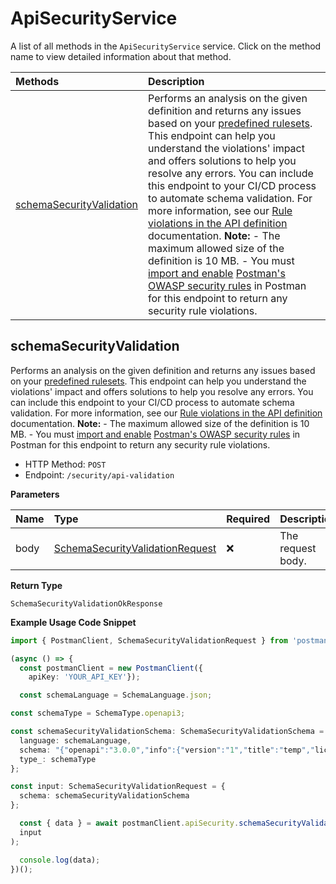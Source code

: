 # ApiSecurityService

A list of all methods in the `ApiSecurityService` service. Click on the method name to view detailed information about that method.

| Methods                                               | Description                                                                                                                                                                                                                                                                                                                                                                                                                                                                                                                                                                                                                                                                                                                                                                                                                                                                                                                                                                       |
| :---------------------------------------------------- | :-------------------------------------------------------------------------------------------------------------------------------------------------------------------------------------------------------------------------------------------------------------------------------------------------------------------------------------------------------------------------------------------------------------------------------------------------------------------------------------------------------------------------------------------------------------------------------------------------------------------------------------------------------------------------------------------------------------------------------------------------------------------------------------------------------------------------------------------------------------------------------------------------------------------------------------------------------------------------------- |
| [schemaSecurityValidation](#schemasecurityvalidation) | Performs an analysis on the given definition and returns any issues based on your [predefined rulesets](https://learning.postman.com/docs/api-governance/configurable-rules/configurable-rules-overview/). This endpoint can help you understand the violations' impact and offers solutions to help you resolve any errors. You can include this endpoint to your CI/CD process to automate schema validation. For more information, see our [Rule violations in the API definition](https://learning.postman.com/docs/api-governance/api-definition/api-definition-warnings/) documentation. **Note:** - The maximum allowed size of the definition is 10 MB. - You must [import and enable](https://learning.postman.com/docs/api-governance/configurable-rules/configuring-api-security-rules/) [Postman's OWASP security rules](https://postman.postman.co/api-governance/libraries/postman_owasp/view) in Postman for this endpoint to return any security rule violations. |

## schemaSecurityValidation

Performs an analysis on the given definition and returns any issues based on your [predefined rulesets](https://learning.postman.com/docs/api-governance/configurable-rules/configurable-rules-overview/). This endpoint can help you understand the violations' impact and offers solutions to help you resolve any errors. You can include this endpoint to your CI/CD process to automate schema validation. For more information, see our [Rule violations in the API definition](https://learning.postman.com/docs/api-governance/api-definition/api-definition-warnings/) documentation. **Note:** - The maximum allowed size of the definition is 10 MB. - You must [import and enable](https://learning.postman.com/docs/api-governance/configurable-rules/configuring-api-security-rules/) [Postman's OWASP security rules](https://postman.postman.co/api-governance/libraries/postman_owasp/view) in Postman for this endpoint to return any security rule violations.

- HTTP Method: `POST`
- Endpoint: `/security/api-validation`

**Parameters**

| Name | Type                                                                            | Required | Description       |
| :--- | :------------------------------------------------------------------------------ | :------- | :---------------- |
| body | [SchemaSecurityValidationRequest](../models/SchemaSecurityValidationRequest.md) | ❌       | The request body. |

**Return Type**

`SchemaSecurityValidationOkResponse`

**Example Usage Code Snippet**

```typescript
import { PostmanClient, SchemaSecurityValidationRequest } from 'postman_client';

(async () => {
  const postmanClient = new PostmanClient({
	apiKey: 'YOUR_API_KEY'});

  const schemaLanguage = SchemaLanguage.json;

const schemaType = SchemaType.openapi3;

const schemaSecurityValidationSchema: SchemaSecurityValidationSchema = {
  language: schemaLanguage,
  schema: "{"openapi":"3.0.0","info":{"version":"1","title":"temp","license":{"name":"MIT"}},"servers":[{"url":"https://petstore.swagger.io/v1"}],"paths":{"/user":{"get":{"summary":"Details about a user","operationId":"listUser","tags":["user"],"parameters":[{"name":"id","in":"query","description":"ID of the user","required":true,"schema":{"type":"integer","format":"int32"}}],"responses":{"200":{"description":"Details about a user","headers":{"x-next":{"description":"A link to the next page of responses","schema":{"type":"string"}}},"content":{"application/json":{"schema":{$ref:"#/components/schemas/User"}}}},"default":{"description":"unexpected error","content":{"application/json":{"schema":{$ref:"#/components/schemas/Error"}}}}}}}},"components":{"schemas":{"User":{"type":"object","required":["id","name"],"properties":{"id":{"type":"integer","format":"int64"},"name":{"type":"string"},"tag":{"type":"string"}}},"Error":{"type":"object","required":["code","message"],"properties":{"code":{"type":"integer","format":"int32"},"message":{"type":"string"}}}},"securitySchemes":{"BasicAuth":{"type":"http","scheme":"basic"}}},"security":[{"BasicAuth":[]}]}",
  type_: schemaType
};

const input: SchemaSecurityValidationRequest = {
  schema: schemaSecurityValidationSchema
};

  const { data } = await postmanClient.apiSecurity.schemaSecurityValidation(
  input
);

  console.log(data);
})();
```

<!-- This file was generated by liblab | https://liblab.com/ -->
